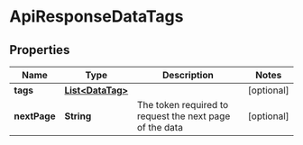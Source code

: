 
# ApiResponseDataTags

## Properties
Name | Type | Description | Notes
------------ | ------------- | ------------- | -------------
**tags** | [**List&lt;DataTag&gt;**](DataTag.md) |  |  [optional]
**nextPage** | **String** | The token required to request the next page of the data |  [optional]



